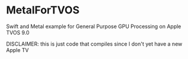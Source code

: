 # MetalForTVOS
Swift and Metal example for General Purpose GPU Processing on Apple TVOS 9.0 

DISCLAIMER: 
this is just code that compiles since I don't yet have a new Apple TV
